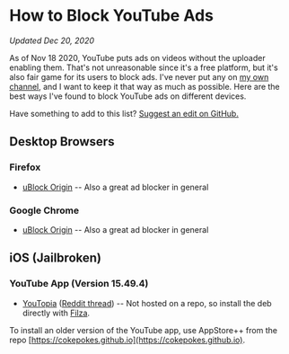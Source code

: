 # How to Block YouTube Ads
*Updated Dec 20, 2020*

As of Nov 18 2020, YouTube puts ads on videos without the uploader enabling them. That's not unreasonable since it's a free platform, but it's also fair game for its users to block ads. I've never put any on [my own channel](https://youtube.com/c/emeraldfyr3), and I want to keep it that way as much as possible. Here are the best ways I've found to block YouTube ads on different devices.

Have something to add to this list? [Suggest an edit on GitHub.](https://github.com/emeraldfyr3/block-yt-ads)

## Desktop Browsers

### Firefox
- [uBlock Origin](https://addons.mozilla.org/en-US/firefox/addon/ublock-origin/) -- Also a great ad blocker in general

### Google Chrome
- [uBlock Origin](https://chrome.google.com/webstore/detail/ublock-origin/cjpalhdlnbpafiamejdnhcphjbkeiagm) -- Also a great ad blocker in general

## iOS (Jailbroken)

### YouTube App (Version 15.49.4)
- [YouTopia](https://www.dropbox.com/s/suzrnfhilefp8vc/com.sinfool.youtopia_0.0.2_iphoneos-arm.deb?dl=0) ([Reddit thread](https://www.reddit.com/r/jailbreak/comments/jhe0g7)) -- Not hosted on a repo, so install the deb directly with [Filza](https://www.tigisoftware.com/default/?page_id=78).

To install an older version of the YouTube app, use AppStore++ from the repo [https://cokepokes.github.io](https://cokepokes.github.io).

